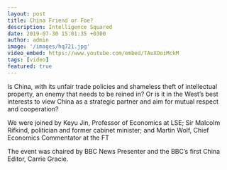 ```yaml
---
layout: post
title: China Friend or Foe?
description: Intelligence Squared
date: 2019-07-30 15:01:35 +0300
author: admin
image: '/images/hq721.jpg'
video_embed: https://www.youtube.com/embed/TAuXOoiMckM
tags: [video]
featured: true
---
```

Is China, with its unfair trade policies and shameless theft of intellectual property, an enemy that needs to be reined in? Or is it in the West’s best interests to view China as a strategic partner and aim for mutual respect and cooperation?

We were joined by Keyu Jin, Professor of Economics at LSE; Sir Malcolm Rifkind, politician and former cabinet minister; and Martin Wolf, Chief Economics Commentator at the FT

The event was chaired by BBC News Presenter and the BBC’s first China Editor, Carrie Gracie.

